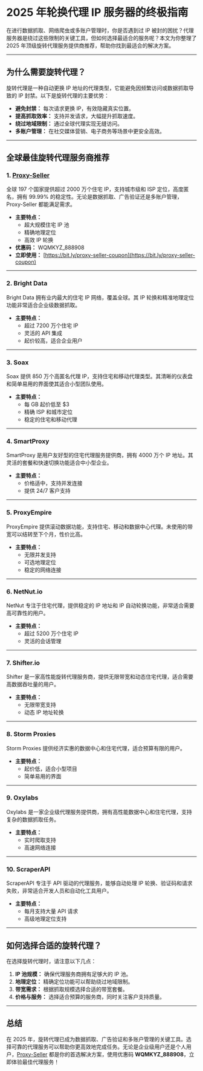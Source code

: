 # 2025 年轮换代理 IP 服务器的终极指南

在进行数据抓取、网络爬虫或多账户管理时，你是否遇到过 IP 被封的困扰？代理服务器是绕过这些限制的关键工具，但如何选择最适合的服务呢？本文为你整理了 2025 年顶级旋转代理服务提供商推荐，帮助你找到最适合的解决方案。

---

## 为什么需要旋转代理？

旋转代理是一种自动更换 IP 地址的代理类型，它能避免因频繁访问或数据抓取导致的 IP 封禁。以下是旋转代理的主要优势：

- **避免封禁：** 每次请求更换 IP，有效隐藏真实位置。
- **提高抓取效率：** 支持并发请求，大幅提升抓取速度。
- **绕过地域限制：** 通过全球代理实现无缝访问。
- **多账户管理：** 在社交媒体营销、电子商务等场景中更安全高效。

---

## 全球最佳旋转代理服务商推荐

### 1. **[Proxy-Seller](https://bit.ly/proxy-seller-coupon)**

全球 197 个国家提供超过 2000 万个住宅 IP，支持城市级和 ISP 定位，高度匿名，拥有 99.99% 的稳定性。无论是数据抓取、广告验证还是多账户管理，Proxy-Seller 都能满足需求。

- **主要特点：**
  - 超大规模住宅 IP 池
  - 精确地理定位
  - 高效 IP 轮换
- **优惠码：** WQMKYZ_888908
- **立即使用：** [https://bit.ly/proxy-seller-coupon](https://bit.ly/proxy-seller-coupon)

---

### 2. **Bright Data**

Bright Data 拥有业内最大的住宅 IP 网络，覆盖全球。其 IP 轮换和精准地理定位功能非常适合企业级数据抓取。

- **主要特点：**
  - 超过 7200 万个住宅 IP
  - 灵活的 API 集成
  - 起价较高，适合企业用户

---

### 3. **Soax**

Soax 提供 850 万个高匿名代理 IP，支持住宅和移动代理类型。其清晰的仪表盘和简单易用的界面使其适合小型团队使用。

- **主要特点：**
  - 每 GB 起价低至 $3
  - 精确 ISP 和城市定位
  - 稳定的住宅和移动代理

---

### 4. **SmartProxy**

SmartProxy 是用户友好型的住宅代理服务提供商，拥有 4000 万个 IP 地址。其灵活的套餐和快速切换功能适合中小型企业。

- **主要特点：**
  - 价格适中，支持并发连接
  - 提供 24/7 客户支持

---

### 5. **ProxyEmpire**

ProxyEmpire 提供滚动数据功能，支持住宅、移动和数据中心代理。未使用的带宽可以结转至下个月，性价比高。

- **主要特点：**
  - 无限并发支持
  - 可选地理定位
  - 稳定的网络连接

---

### 6. **NetNut.io**

NetNut 专注于住宅代理，提供稳定的 IP 地址和 IP 自动轮换功能，非常适合需要高可靠性的用户。

- **主要特点：**
  - 超过 5200 万个住宅 IP
  - 灵活的会话管理

---

### 7. **Shifter.io**

Shifter 是一家高性能旋转代理服务商，提供无限带宽和动态住宅代理，适合需要高数据吞吐量的用户。

- **主要特点：**
  - 无限带宽支持
  - 动态 IP 地址轮换

---

### 8. **Storm Proxies**

Storm Proxies 提供经济实惠的数据中心和住宅代理，适合预算有限的用户。

- **主要特点：**
  - 起价低，适合小型项目
  - 简单易用的界面

---

### 9. **Oxylabs**

Oxylabs 是一家企业级代理服务提供商，拥有高性能数据中心和住宅代理，支持复杂的数据抓取任务。

- **主要特点：**
  - 实时爬取支持
  - 高速网络连接

---

### 10. **ScraperAPI**

ScraperAPI 专注于 API 驱动的代理服务，能够自动处理 IP 轮换、验证码和请求失败，非常适合开发人员和自动化工具用户。

- **主要特点：**
  - 每月支持大量 API 请求
  - 高级地理定位支持

---

## 如何选择合适的旋转代理？

在选择旋转代理时，请注意以下几点：

1. **IP 池规模：** 确保代理服务商拥有足够大的 IP 池。
2. **地理定位：** 精确定位功能可以帮助绕过地域限制。
3. **带宽需求：** 根据抓取规模选择合适的带宽套餐。
4. **价格与服务：** 选择适合预算的服务商，同时关注客户支持质量。

---

## 总结

在 2025 年，旋转代理已成为数据抓取、广告验证和多账户管理的关键工具。选择可靠的代理服务可以帮助你更高效地完成任务。无论是企业级用户还是个人用户，[Proxy-Seller](https://bit.ly/proxy-seller-coupon) 都是你的首选解决方案，使用优惠码 **WQMKYZ_888908**，立即体验最佳代理服务！
